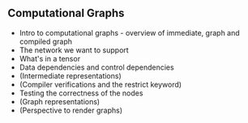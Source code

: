 ## Computational Graphs

* Intro to computational graphs - overview of immediate, graph and compiled graph
* The network we want to support
* What's in a tensor
* Data dependencies and control dependencies
* (Intermediate representations)
* (Compiler verifications and the restrict keyword)
* Testing the correctness of the nodes
* (Graph representations)
* (Perspective to render graphs)